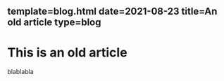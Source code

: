 template=blog.html
date=2021-08-23
title=An old article
type=blog
----
# This is an old article

blablabla
